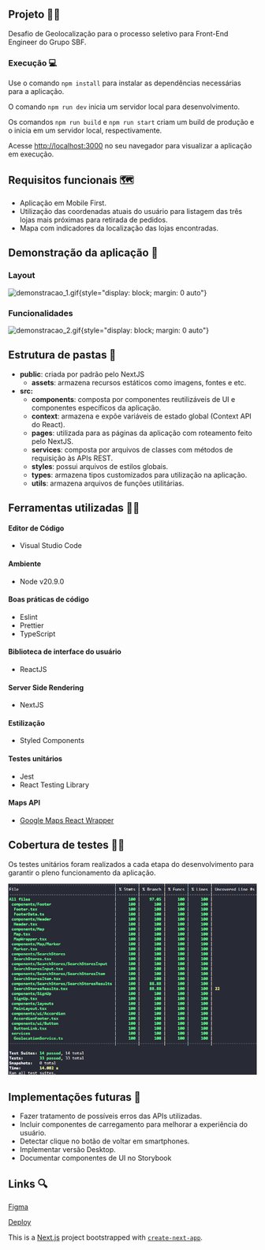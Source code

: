## Projeto 🤾‍♂️

Desafio de Geolocalização para o processo seletivo para Front-End Engineer do Grupo SBF.

### Execução 💻

Use o comando `npm install` para instalar as dependências necessárias para a aplicação.

O comando `npm run dev` inicia um servidor local para desenvolvimento.

Os comandos `npm run build` e `npm run start` criam um build de produção e o inicia em um servidor local, respectivamente.

Acesse [http://localhost:3000](http://localhost:3000) no seu navegador para visualizar a aplicação em execução.

## Requisitos funcionais 🗺️

- Aplicação em Mobile First.
- Utilização das coordenadas atuais do usuário para listagem das três lojas mais próximas para retirada de pedidos.
- Mapa com indicadores da localização das lojas encontradas.

## Demonstração da aplicação 📱

### Layout
![demonstracao_1.gif](public\assets\images\demonstracao_1.gif){style="display: block; margin: 0 auto"}

### Funcionalidades
![demonstracao_2.gif](public\assets\images\demonstracao_2.gif){style="display: block; margin: 0 auto"}

## Estrutura de pastas 📂

- **public**: criada por padrão pelo NextJS
  - **assets**: armazena recursos estáticos como imagens, fontes e etc.
- **src:**
  - **components**: composta por componentes reutilizáveis de UI e componentes específicos da aplicação.
  - **context**: armazena e expõe variáveis de estado global (Context API do React).
  - **pages**: utilizada para as páginas da aplicação com roteamento feito pelo NextJS.
  - **services**: composta por arquivos de classes com métodos de requisição às APIs REST.
  - **styles**: possui arquivos de estilos globais.
  - **types**: armazena tipos customizados para utilização na aplicação.
  - **utils**: armazena arquivos de funções utilitárias.

## Ferramentas utilizadas 👩‍🔧

#### Editor de Código

- Visual Studio Code

#### Ambiente

- Node v20.9.0

#### Boas práticas de código

- Eslint
- Prettier
- TypeScript

#### Biblioteca de interface do usuário

- ReactJS

#### Server Side Rendering

- NextJS

#### Estilização

- Styled Components

#### Testes unitários

- Jest
- React Testing Library

#### Maps API

- [Google Maps React Wrapper](https://github.com/googlemaps/react-wrapper)

## Cobertura de testes 👩‍💻

Os testes unitários foram realizados a cada etapa do desenvolvimento para garantir o pleno funcionamento da aplicação.

![tests_coverage.png](public\assets\images\tests_coverage.png)

## Implementações futuras 📌

- Fazer tratamento de possíveis erros das APIs utilizadas.
- Incluir componentes de carregamento para melhorar a experiência do usuário.
- Detectar clique no botão de voltar em smartphones.
- Implementar versão Desktop.
- Documentar componentes de UI no Storybook

## Links 🔍

[Figma](https://www.figma.com/file/yP8EVezGVQyW6dftG3McY2/Teste-geolocaliza%C3%A7%C3%A3o-front-end?type=design&node-id=16-3570&mode=design)

[Deploy](https://eng-gruposbf-frontend-javascript-3wxo.vercel.app/)

This is a [Next.js](https://nextjs.org/) project bootstrapped with [`create-next-app`](https://github.com/vercel/next.js/tree/canary/packages/create-next-app).
